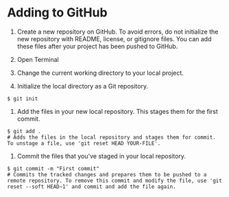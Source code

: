 # Adding to GitHub

1. Create a new repository on GitHub. 
To avoid errors, do not initialize the new repository with README, license, or gitignore files. You can add these files after your project has been pushed to GitHub.

1. Open Terminal
1. Change the current working directory to your local project.

1. Initialize the local directory as a Git repository.

```
$ git init

```
1. Add the files in your new local repository. This stages them for the first commit.

```
$ git add .
# Adds the files in the local repository and stages them for commit. To unstage a file, use 'git reset HEAD YOUR-FILE'.
```
1. Commit the files that you've staged in your local repository.

```
$ git commit -m "First commit"
# Commits the tracked changes and prepares them to be pushed to a remote repository. To remove this commit and modify the file, use 'git reset --soft HEAD~1' and commit and add the file again.
```
